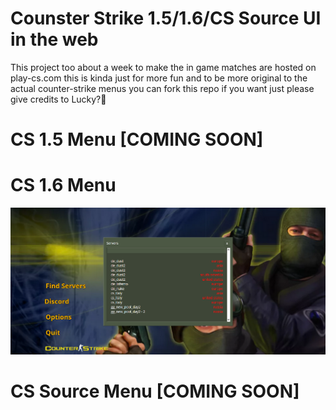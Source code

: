 # Counster Strike 1.5/1.6/CS Source UI in the web

This project too about a week to make the in game
matches are hosted on play-cs.com this is kinda
just for more fun and to be more original
to the actual counter-strike menus you can fork
this repo if you want just please give credits to Lucky?🥞

# CS 1.5 Menu [COMING SOON]

# CS 1.6 Menu
![CS 1.6 Menu](GithubScreenshots/screenshot.png)

# CS Source Menu [COMING SOON]
